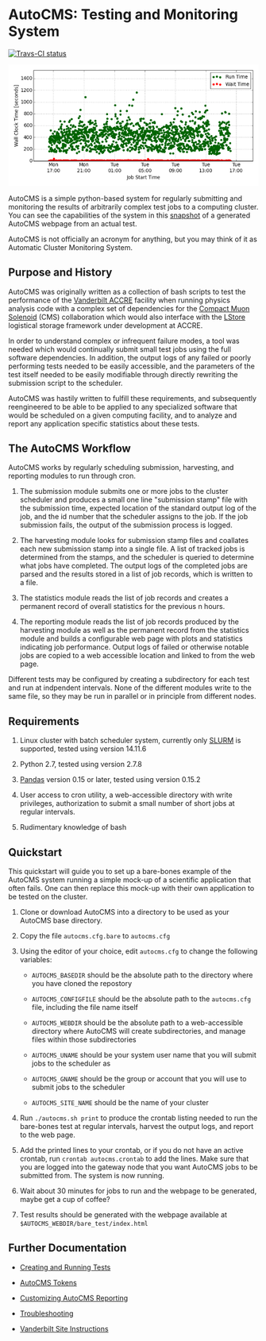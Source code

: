 # AutoCMS: Testing and Monitoring System

[![Travs-CI status](https://travis-ci.org/appeltel/AutoCMS.png)](https://travis-ci.org/appeltel/AutoCMS)

![Example AutoCMS Plot](docs/snapshot/runtime.png)

AutoCMS is a simple python-based system for regularly submitting 
and monitoring the results of arbitrarily complex test jobs to a computing
cluster. You can see the capabilities of the system in this 
[snapshot](http://rawgit.com/appeltel/AutoCMS/docs/snapshot/index.html) of a generated AutoCMS webpage
from an actual test.

AutoCMS is not officially an acronym for anything, but you may think of it 
as Automatic Cluster Monitoring System. 

## Purpose and History

AutoCMS was originally written as a collection of bash scripts to test 
the performance of the 
[Vanderbilt ACCRE](http://www.accre.vanderbilt.edu/) facility
when running physics analysis code with a complex set of dependencies 
for the [Compact Muon Solenoid](http://cms.web.cern.ch/) (CMS) collaboration
which would also interface with the [LStore](http://www.lstore.org/)
logistical storage framework under development at ACCRE.

In order to understand complex or infrequent failure modes, a tool was 
needed which would continually submit small test jobs using the 
full software dependencies. In addition, the output logs of any failed 
or poorly performing tests needed to be easily accessible, and the 
parameters of the test itself needed to be easily modifiable through 
directly rewriting the submission script to the scheduler.

AutoCMS was hastily written to fulfill these requirements, and subsequently 
reengineered to be able to be applied to any specialized software that 
would be scheduled on a given computing facility, and to analyze and 
report any application specific statistics about these tests.

## The AutoCMS Workflow

AutoCMS works by regularly scheduling submission, harvesting, and reporting
modules to run through cron.

1. The submission module submits one or more jobs to the cluster scheduler
and produces a small one line "submission stamp" file with the submission
time, expected location of the standard output log of the job, and the 
id number that the scheduler assigns to the job. If the job submission fails,
the output of the submission process is logged.

2. The harvesting module looks for submission stamp files and coallates 
each new submission stamp into a single file. A list of tracked jobs is 
determined from the stamps, and the scheduler is queried to determine 
what jobs have completed. The output logs of the completed jobs are parsed
and the results stored in a list of job records, which is written to 
a file. 

3. The statistics module reads the list of job records and 
creates a permanent record of overall statistics for the previous 
n hours.
 
4. The reporting module reads the list of job records produced by the 
harvesting module as well as the permanent record from the statistics 
module and builds a configurable web page with plots and 
statistics indicating job performance. Output logs of failed or otherwise
notable jobs are copied to a web accessible location and linked to 
from the web page.

Different tests may be configured by creating a subdirectory for each test
and run at indpendent intervals. None of the different 
modules write to the same file, so they may be run in parallel or in 
principle from different nodes.

## Requirements

1. Linux cluster with batch scheduler system, currently only 
[SLURM](http://slurm.schedmd.com/) is supported, tested using 
version 14.11.6

2. Python 2.7, tested using version 2.7.8

3. [Pandas](http://pandas.pydata.org/) version 0.15 or later,
tested using version 0.15.2

4. User access to cron utility, a web-accessible directory with 
write privileges, authorization to submit a small number of 
short jobs at regular intervals.

5. Rudimentary knowledge of bash

## Quickstart

This quickstart will guide you to set up a bare-bones example
of the AutoCMS system running a simple mock-up of a scientific 
application that often fails. One can then replace this mock-up
with their own application to be tested on the cluster.

1. Clone or download AutoCMS into a directory to be used as your 
AutoCMS base directory.  

2. Copy the file `autocms.cfg.bare` to `autocms.cfg`

3. Using the editor of your choice, edit `autocms.cfg` to change
the following variables:

    * `AUTOCMS_BASEDIR` should be the absolute path to the directory where you have cloned the repostory

    * `AUTOCMS_CONFIGFILE` should be the absolute path to the `autocms.cfg` file, including the file name itself

    * `AUTOCMS_WEBDIR` should be the absolute path to a web-accessible directory where AutoCMS will create subdirectories, and manage files within those subdirectories
 
    * `AUTOCMS_UNAME` should be your system user name that you will submit jobs to the scheduler as

    * `AUTOCMS_GNAME` should be the group or account that you will use to submit jobs to the scheduler

    * `AUTOCMS_SITE_NAME` should be the name of your cluster

4. Run `./autocms.sh print` to produce the crontab listing needed to run the 
bare-bones test at regular intervals, harvest the output logs, and report to 
the web page.

5. Add the printed lines to your crontab, or if you do not have an 
active crontab, run `crontab autocms.crontab` to add the lines. Make sure
that you are logged into the gateway node that you want AutoCMS jobs
to be submitted from. The system is now running.

6. Wait about 30 minutes for jobs to run and the webpage to be generated,
maybe get a cup of coffee?

7. Test results should be generated with the webpage available at 
`$AUTOCMS_WEBDIR/bare_test/index.html`

## Further Documentation

* [Creating and Running Tests](docs/tests.md)

* [AutoCMS Tokens](docs/tokens.md)

* [Customizing AutoCMS Reporting](docs/custom.md)

* [Troubleshooting](docs/troubleshooting.md)

* [Vanderbilt Site Instructions](docs/vanderbilt.md)
